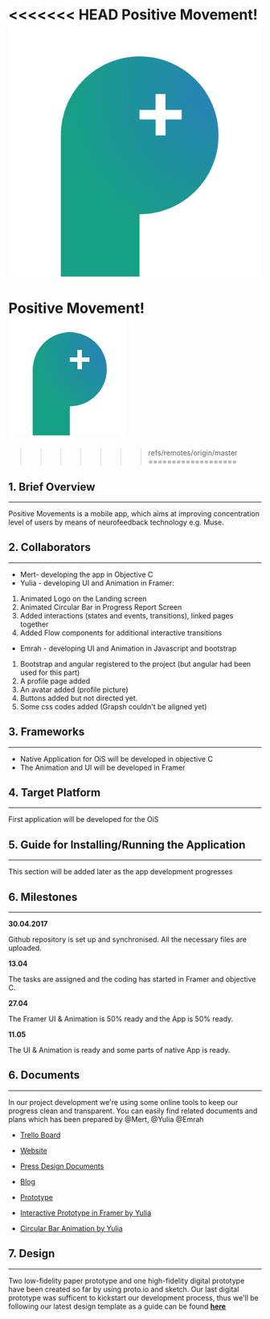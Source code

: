 <<<<<<< HEAD
Positive Movement!
![alt tag](https://github.com/positivem/app-design/blob/master/Project/images/Logo512px.png)
=======
# Positive Movement! ![alt tag](https://github.com/positivem/app-design/blob/master/Project/images/Logo_3cm.png)

>>>>>>> refs/remotes/origin/master
===================

## 1. Brief Overview
-----------------
Positive Movements is a mobile app, which aims at improving concentration level of users by means of neurofeedback technology e.g. Muse.

## 2. Collaborators
---------------
* Mert- developing the app in Objective C
* Yulia - developing UI and Animation in Framer:
 1. Animated Logo on the Landing screen
 2. Animated Circular Bar in Progress Report Screen
 3. Added interactions (states and events, transitions), linked pages together
 4. Added Flow components for additional interactive transitions
 
* Emrah - developing UI and Animation in Javascript and bootstrap
1. Bootstrap and angular registered to the project (but angular had been used for this part)
2. A profile page added
3. An avatar added (profile picture)
4. Buttons added but not directed yet.
5. Some css codes added (Grapsh couldn't be aligned yet)

## 3. Frameworks
-----------
* Native Application for OiS will be developed in objective C
* The Animation and UI will be developed in Framer

## 4. Target Platform
----------------
First application will be developed for the OiS

## 5. Guide for Installing/Running the Application
----------------
This section will be added later as the app development progresses

## 6. Milestones
-----------------

**30.04.2017**

Github repository is set up and synchronised. All the necessary files are uploaded. 

**13.04**

The tasks are assigned and the coding has started in Framer and objective C.

**27.04**

The Framer UI & Animation is 50% ready and the App is 50% ready.

**11.05**

The UI & Animation is ready and some parts of native App is ready.


## 6. Documents
-------------
In our project development we're using some online tools to keep our progress clean and transparent. You can easily find related documents and plans which has been prepared by @Mert, @Yulia @Emrah

* [Trello Board](https://trello.com/b/868WanR1/positive-movement) 

* [Website](http://positivemovement.me)

* [Press Design Documents](https://www.dropbox.com/sh/jaspzx5wz3h3xm2/AADxs-rzgzKtAVFmeAhm_JD4a?dl=0)

* [Blog](http://medium.com/positive-movement)

* [Prototype](https://pr.to/3ASLD1/)

* [Interactive Prototype in Framer by Yulia](https://framer.cloud/CARFv/1)

* [Circular Bar Animation by Yulia](https://framer.cloud/hsiDE)


## 7. <i class="icon-pencil"></i>Design
-------------

Two low-fidelity paper prototype and one high-fidelity digital prototype have been created so far by using proto.io and sketch.
Our last digital prototype was sufficent to kickstart our development process, thus we'll be following our latest design template as a guide can be found [**here**](https://pr.to/3ASLD1/)
